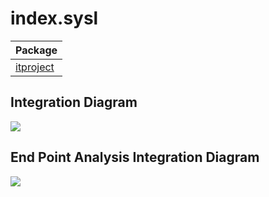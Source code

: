 


# index.sysl
| Package |
----|
[itproject](itproject/itproject.md)|

## Integration Diagram

<img src="https://plantuml.com/plantuml/svg/~1UDgCpirgup0GmF7xFCNiAIVdSrds448-x5rwYQ6uz61AKArff4QMp6ZS9fI-UmagFUJaEGdzVqWp6Zmm6k6W-QQRXwhyN-oB-qrLvBWhymAp3FCIzsM5HNvN_VgXWryTl2kieoYMldKWLXpXU68bwpYyKYEJU8bkOhscy_Xw16CrOHHY2dBf26AZ766hpZZxi_Zx6mtPen689-ixnQh59hHTyEG5Fm1ngvhJaKFlzIwumFZF1LRkqLYXQmsiYLFPEjMS07737DxJrOvj6uE7JwXLBuQys4O9FQ6AU9ZYScdiqRZh_wiLrFevXTbDE4mnorPuc45D_YrSafhVgdbIKwXVE7WXhnDStC95WdDOazTzwxu2003__oXGaWq0">

## End Point Analysis Integration Diagram

<img src="https://plantuml.com/plantuml/svg/~1UDgKaczh6a4Gnj_FfvYcB_BAwAdn3mI9KLiA9KAmj532ihcRU5ltTcLsj97Ixruk9qdkvCXrNosxlvbvdeSvRtpW_1mRdICw_RPQVbxSBkwcgyKSPylv0bijd2_nThd2nVpBwiCBshXhOwrm7KIpx38BOiGINhIDjBRiVr4ixN08jcrSGayN-HKiFGgAHpRhL30nJB4Oxo34sX9c-WcZGM_KnvHo05AJ45AsbGCc568ssuBU6BVLh3CCeeNm3o3Uw7YpPhzpoSnRp_Z9UjRsUsg4yb_F2N7nSsDrl074ARF_NJpDs6J1E_WBHSCplPEKd9XO2vsX3lX3TV3gAZNhrERA9fFdeKVwgryRzunLgLVcZjOc2761HNMOSO5OS1U8CRQ6d1G5tRe29c53UpejwLLANimb3qTBKRsbDpgARlr60WhsicuokRq_78Tt6-KvQ9Rdy3sibCoeJjyZUoVaagF4tZiIIqt7_oKXgbqK-se-Ykf3BsrJzyIGwc3hvyTWx9xulZL1rGFLovyUyks_dw2w11LLc2weRedfWnfKc16eKOc9G0rFcQZQUmngNAeRGAwx34KTo9DvYmtXcbooo-o_0000__ztGet-">

